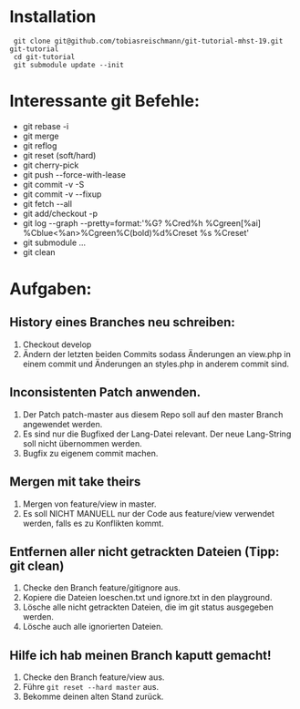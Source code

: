 # Installation

```
 git clone git@github.com/tobiasreischmann/git-tutorial-mhst-19.git git-tutorial
 cd git-tutorial
 git submodule update --init
```
 
# Interessante git Befehle:
 - git rebase -i
 - git merge
 - git reflog
 - git reset (soft/hard)
 - git cherry-pick
 - git push --force-with-lease
 - git commit -v -S
 - git commit -v --fixup <commit-id>
 - git fetch --all
 - git add/checkout -p
 - git log --graph --pretty=format:'%G? %Cred%h %Cgreen[%ai] %Cblue<%an>%Cgreen%C(bold)%d%Creset %s %Creset'
 - git submodule ...
 - git clean

# Aufgaben:

## History eines Branches neu schreiben:
 1. Checkout develop
 2. Ändern der letzten beiden Commits sodass Änderungen an view.php in einem commit und Änderungen an styles.php in anderem commit sind.

## Inconsistenten Patch anwenden.
 1. Der Patch patch-master aus diesem Repo soll auf den master Branch angewendet werden.
 2. Es sind nur die Bugfixed der Lang-Datei relevant. Der neue Lang-String soll nicht übernommen werden.
 3. Bugfix zu eigenem commit machen.

## Mergen mit take theirs
 1. Mergen von feature/view in master.
 2. Es soll NICHT MANUELL nur der Code aus feature/view verwendet werden, falls es zu Konflikten kommt.

## Entfernen aller nicht getrackten Dateien (Tipp: git clean)
 1. Checke den Branch feature/gitignore aus.
 2. Kopiere die Dateien loeschen.txt und ignore.txt in den playground.
 3. Lösche alle nicht getrackten Dateien, die im git status ausgegeben werden.
 4. Lösche auch alle ignorierten Dateien.

## Hilfe ich hab meinen Branch kaputt gemacht!
 1. Checke den Branch feature/view aus.
 2. Führe `git reset --hard master` aus.
 3. Bekomme deinen alten Stand zurück.
